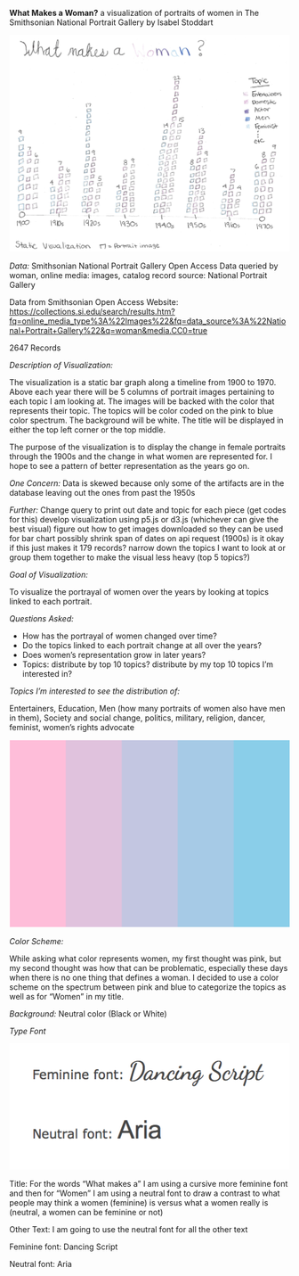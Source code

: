 **What Makes a Woman?** a visualization of portraits of women in The Smithsonian National Portrait Gallery by Isabel Stoddart

![](Images/What_makes_a_woman_prototype.png)

*Data:* Smithsonian National Portrait Gallery Open Access Data queried by woman, online media: images, catalog record source: National Portrait Gallery

Data from Smithsonian Open Access Website: https://collections.si.edu/search/results.htm?fq=online_media_type%3A%22Images%22&fq=data_source%3A%22National+Portrait+Gallery%22&q=woman&media.CC0=true

2647 Records

*Description of Visualization:*

The visualization is a static bar graph along a timeline from 1900 to 1970. Above each year there will be 5 columns of portrait images pertaining to each topic I am looking at. The images will be backed with the color that represents their topic. The topics will be color coded on the pink to blue color spectrum. The background will be white. The title will be displayed in either the top left corner or the top middle.

The purpose of the visualization is to display the change in female portraits through the 1900s and the change in what women are represented for. I hope to see a pattern of better representation as the years go on. 

*One Concern:* Data is skewed because only some of the artifacts are in the database leaving out the ones from past the 1950s

*Further:* 
Change query to print out date and topic for each piece (get codes for this)
develop visualization using p5.js or d3.js (whichever can give the best visual)
figure out how to get images downloaded so they can be used for bar chart
possibly shrink span of dates on api request (1900s) is it okay if this just makes it 179 records?
narrow down the topics I want to look at or group them together to make the visual less heavy (top 5 topics?)

*Goal of Visualization:*

To visualize the portrayal of women over the years by looking at topics linked to each portrait. 

*Questions Asked:*

* How has the portrayal of women changed over time? 
* Do the topics linked to each portrait change at all over the years?
* Does women’s representation grow in later years?
* Topics: distribute by top 10 topics? distribute by my top 10 topics I’m interested in?

*Topics I’m interested to see the distribution of:*

Entertainers, Education, Men (how many portraits of women also have men in them), Society and social change, politics, military, religion, dancer, feminist, women’s rights advocate

![](Images/ColorScheme.png)

*Color Scheme:*

While asking what color represents women, my first thought was pink, but my second thought was how that can be problematic, especially these days when there is no one thing that defines a woman. I decided to use a color scheme on the spectrum between pink and blue to categorize the topics as well as for “Women” in my title.

*Background:* Neutral color (Black or White)

*Type Font*

![](Images/TypeFont.png)

Title: For the words “What makes a” I am using a cursive more feminine font and then for “Women” I am using a neutral font to draw a contrast to what people may think a women (feminine) is versus what a women really is (neutral, a women can be feminine or not)

Other Text: I am going to use the neutral font for all the other text

Feminine font: Dancing Script

Neutral font: Aria
